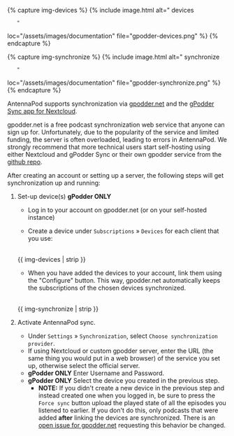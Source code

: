 <!-- mdpo-disable -->

{% capture img-devices %}
{% include image.html
   alt="
       <!-- mdpo-enable-next-line -->
       devices

       "
   loc="/assets/images/documentation"
   file="gpodder-devices.png"
%}
{% endcapture %}

{% capture img-synchronize %}
{% include image.html
   alt="
       <!-- mdpo-enable-next-line -->
       synchronize

       "
   loc="/assets/images/documentation"
   file="gpodder-synchronize.png"
%}
{% endcapture %}

<!-- mdpo-enable -->

AntennaPod supports synchronization via [gpodder.net](https://gpodder.net/) and the [gPodder Sync app for Nextcloud](https://apps.nextcloud.com/apps/gpoddersync).

gpodder.net is a free podcast synchronization web service that anyone can sign up for. Unfortunately, due to the popularity of the service and limited funding, the server is often overloaded, leading to errors in AntennaPod. We strongly recommend that more technical users start self-hosting using either Nextcloud and gPodder Sync or their own gpodder service from the [github repo](https://github.com/gpodder).

After creating an account or setting up a server, the following steps will get synchronization up and running:
1. Set-up device(s) **gPodder ONLY**
   - Log in to your account on gpodder.net (or on your self-hosted instance)

   - Create a device under `Subscriptions` » `Devices` for each client that you use:
    <!-- mdpo-disable-next-line -->
    <br />{{ img-devices | strip }}

   - When you have added the devices to your account, link them using the "Configure" button. This way, gpodder.net automatically keeps the subscriptions of the chosen devices synchronized.
    <!-- mdpo-disable-next-line -->
    <br />{{ img-synchronize | strip }}

1. Activate AntennaPod sync.
   - Under `Settings` » `Synchronization`, select `Choose synchronization provider`.
   - If using Nextcloud or custom gpodder server, enter the URL (the same thing you would put in a web browser) of the service you set up, otherwise select the official server.
   - **gPodder ONLY** Enter Username and Password.
   - **gPodder ONLY** Select the device you created in the previous step.
      - **NOTE:** If you didn't create a new device in the previous step and instead created one when you logged in, be sure to press the `Force sync` button upload the played state of all the episodes you listened to earlier. If you don't do this, only podcasts that were added **after** linking the devices are synchronized. There is an [open issue for gpodder.net](https://github.com/gpodder/mygpo/issues/388) requesting this behavior be changed.
